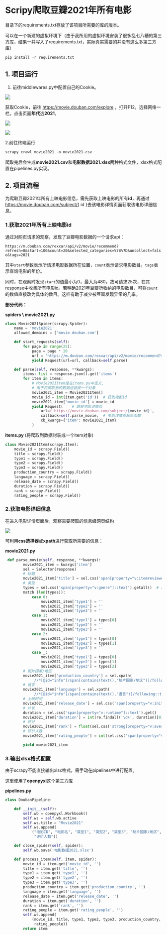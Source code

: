 # Scripy爬取豆瓣2021年所有电影

目录下的requirements.txt存放了该项目所需要的库的版本。

可以在一个新建的虚拟环境下（由于我所用的虚拟环境安装了很多乱七八糟的第三方库，结果一并写入了requirements.txt，实际真实需要的并没有这么多第三方库）

```python
pip install -r requirements.txt
```



## 1. 项目运行

1. 前往middlewares.py中配置自己的Cookie。

![](C:\Users\DELL\AppData\Roaming\marktext\images\2022-12-11-15-08-10-image.png)

获取Cookie，前往 https://movie.douban.com/explore ，打开F12，选择网络一栏。点击页面**年代**选**2021**，

![](https://s1.ax1x.com/2022/12/11/zhCmr9.png)

![](https://s1.ax1x.com/2022/12/11/zhC6MQ.png)

2.前往终端运行

```python
scrapy crawl movie2021 -o movie2021.csv
```

爬取完后会生成**movie2021.csv**和**电影数据2021.xlsx**两种格式文件，xlsx格式配置在pipelines.py实现。

## 2. 项目流程

为爬取豆瓣2021年所有上映电影信息，需先获取上映电影的所有**id**，再通过 https://movie.douban.com/subject/{ id }去该电影详情页面获取该电影详细信息。

### 1.获取2021年所有上映电影id

通过对网页请求的观察，发现了豆瓣电影数据的一个请求api：

`https://m.douban.com/rexxar/api/v2/movie/recommend?refresh=0&start=100&count=20&selected_categories=%7B%7D&uncollect=false&tags=2021`

其中`start`参数表示所请求电影数据所在位置，`count`表示请求电影数目。`tags`表示查询电影的年份。

同时，在观察时发现`start`的值最小为0，最大为480，故可请求25次，在其response中收集所有电影id。若明确2021年豆瓣所收纳的电影数目，可将`count`的数值直接改为具体的数目。这样有助于减少被豆瓣发现异常的几率。

**部分代码：**

**spiders \ movie2021.py**

```python
class Movie2021Spider(scrapy.Spider):
    name = 'movie2021'
    allowed_domains = ['movie.douban.com']

    def start_requests(self):
        for page in range(25):
            page = page * 20
            url = 'https://m.douban.com/rexxar/api/v2/movie/recommend?refresh=0&start=%d&count=20&selected_categories={}&uncollect=false&tags=2021&ck=9-oe' % page
            yield Request(url=url, callback=self.parse)

    def parse(self, response, **kwargs):
        items: list = response.json().get('items')
        for item in items:
            # Movie2021Item是在items.py中定义, 
            # 用于将爬取到的数据组装成一个对象
            movie2021_item = Movie2021Item()
            movie_id = int(item.get('id'))  # 获取电影id
            movie2021_item['movie_id'] = movie_id
            yield Request(    # 跳转电影详情页
                url=f'https://movie.douban.com/subject/{movie_id}',
                callback=self.parse_movie,  # 电影详情页解析函数
                cb_kwargs={'item': movie2021_item}  
            )
```

**items.py**  (将爬取到数据封装成一个item对象)

```python
class Movie2021Item(scrapy.Item):
    movie_id = scrapy.Field()
    title = scrapy.Field()
    type1 = scrapy.Field()
    type2 = scrapy.Field()
    type3 = scrapy.Field()
    production_country = scrapy.Field()
    language = scrapy.Field()
    release_date = scrapy.Field()
    duration = scrapy.Field()
    rank = scrapy.Field()
    rating_people = scrapy.Field()
```

### 2.获取电影详细信息

在进入电影详情页面后，观察需要爬取的信息级网页结构

![](https://s1.ax1x.com/2022/12/11/zhFLZj.png)

可利用**css选择器**或**xpath**进行获取所需要的信息：

**movie2021.py**

```python
 def parse_movie(self, response, **kwargs):
        movie2021_item = kwargs['item']
        sel = Selector(response)
        # 标题
        movie2021_item['title'] = sel.css('span[property="v:itemreviewed"]::text').get().strip()
        # 类型
        types = sel.css('span[property="v:genre"]::text').getall()  # ['剧情', '喜剧', '奇幻']
        match (len(types)):
            case 0:
                movie2021_item['type1'] = ''
                movie2021_item['type2'] = ''
                movie2021_item['type3'] = ''
            case 1:
                movie2021_item['type1'] = types[0]
                movie2021_item['type2'] = ''
                movie2021_item['type3'] = ''
            case 2:
                movie2021_item['type1'] = types[0]
                movie2021_item['type2'] = types[1]
                movie2021_item['type3'] = ''
            case _:
                movie2021_item['type1'] = types[0]
                movie2021_item['type2'] = types[1]
                movie2021_item['type3'] = types[2]
        # 制片国家/地区
        movie2021_item['production_country'] = sel.xpath(
            '//*[@id="info"]/span[contains(text(),"制片国家/地区")]/following::text()[1]').get().strip()
        # 语言
        movie2021_item['language'] = sel.xpath(
            '//*[@id="info"]/span[contains(text(),"语言")]/following::text()[1]').get()
        # 上映时间
        movie2021_item['release_date'] = sel.css('span[property="v:initialReleaseDate"]::text').get().strip()[:10]
        # 片长
        duration = sel.css('span[property="v:runtime"]::text').get()
        movie2021_item['duration'] = int(re.findall('\d+', duration)[0])
        # 评分
        movie2021_item['rank'] = float(sel.css('strong[property="v:average"]::text').get().strip())
        # 评价人数
        movie2021_item['rating_people'] = int(sel.css('span[property="v:votes"]::text').get())

        yield movie2021_item
```

### 3.输出xlsx格式配置

由于scrapy不能直接输出xlsx格式，需手动在pipelines中进行配置。

这里使用了**openpyxl**这个第三方库

**pipelines.py**

```python
class DoubanPipeline:

    def __init__(self):
        self.wb = openpyxl.Workbook()
        self.ws = self.wb.active
        self.ws.title = "Movie2021"
        self.ws.append(
            ("电影ID", "电影名", "类型1", "类型2", "类型3", "制片国家/地区", "语言", "上映日期", "片长", "评分",
             "评价人数"))

    def close_spider(self, spider):
        self.wb.save('电影数据2021.xlsx')

    def process_item(self, item, spider):
        movie_id = item.get('movie_id', '')
        title = item.get('title', '')
        type1 = item.get('type1', '')
        type2 = item.get('type2', '')
        type3 = item.get('type3', '')
        production_country = item.get('production_country', '')
        language = item.get('language', '')
        release_date = item.get('release_date', '')
        duration = item.get('duration', '')
        rank = item.get('rank', '')
        rating_people = item.get('rating_people', '')
        self.ws.append(
            (movie_id, title, type1, type2, type3, production_country, language, release_date, duration, rank,
             rating_people))
        return item

```


